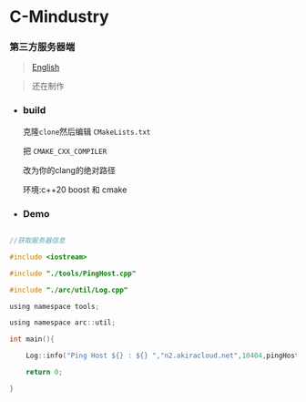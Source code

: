 # C-Mindustry

### 第三方服务器端

>[English](https://github.com/EmmmM9O/c-mindustry/README.md)

> 还在制作

* ### build

   克隆`clone`然后编辑 `CMakeLists.txt`

   把 `CMAKE_CXX_COMPILER`

  改为你的clang的绝对路径

   环境:c++20 boost 和 cmake

* ### Demo

```c

//获取服务器信息

#include <iostream>

#include "./tools/PingHost.cpp"

#include "./arc/util/Log.cpp"

using namespace tools;

using namespace arc::util;

int main(){

	Log::info("Ping Host ${} : ${} ","n2.akiracloud.net",10404,pingHost(10404,"n2.akiracloud.net").toString());

	return 0;

}

```
